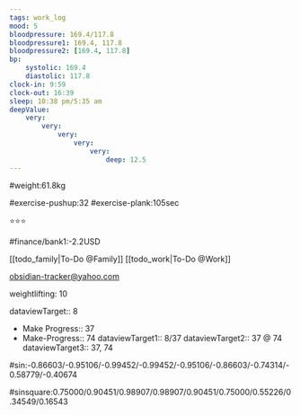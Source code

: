```yaml
---
tags: work_log
mood: 5
bloodpressure: 169.4/117.8
bloodpressure1: 169.4, 117.8
bloodpressure2: [169.4, 117.8]
bp:
    systolic: 169.4
    diastolic: 117.8
clock-in: 9:59
clock-out: 16:39
sleep: 10:38 pm/5:35 am
deepValue: 
    very: 
        very: 
            very: 
                very: 
                    very: 
                        deep: 12.5
---
```


#weight:61.8kg

#exercise-pushup:32
#exercise-plank:105sec


⭐⭐⭐


#finance/bank1:-2.2USD

[[todo_family|To-Do @Family]]
[[todo_work|To-Do @Work]]

obsidian-tracker@yahoo.com

weightlifting: 10

dataviewTarget:: 8
- Make Progress:: 37
- Make-Progress:: 74
dataviewTarget1:: 8/37
dataviewTarget2:: 37 @ 74
dataviewTarget3:: 37, 74

#sin:-0.86603/-0.95106/-0.99452/-0.99452/-0.95106/-0.86603/-0.74314/-0.58779/-0.40674

#sinsquare:0.75000/0.90451/0.98907/0.98907/0.90451/0.75000/0.55226/0.34549/0.16543

